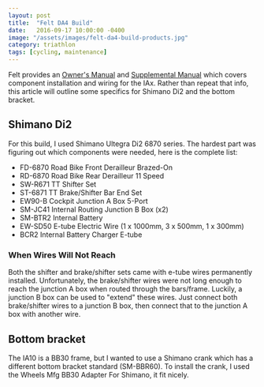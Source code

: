 ```yaml
---
layout: post
title:  "Felt DA4 Build"
date:   2016-09-17 10:00:00 -0400
image: "/assets/images/felt-da4-build-products.jpg"
category: triathlon
tags: [cycling, maintenance]
---
```

Felt provides an [Owner's Manual][1] and [Supplemental Manual][2] which covers
component installation and wiring for the IAx. Rather than repeat that info,
this article will outline some specifics for Shimano Di2 and the bottom bracket.

## Shimano Di2

For this build, I used Shimano Ultegra Di2 6870 series. The hardest part was
figuring out which components were needed, here is the complete list:

* FD-6870 Road Bike Front Derailleur Brazed-On
* RD-6870 Road Bike Rear Derailleur 11 Speed
* SW-R671 TT Shifter Set
* ST-6871 TT Brake/Shifter Bar End Set
* EW90-B Cockpit Junction A Box 5-Port
* SM-JC41 Internal Routing Junction B Box (x2)
* SM-BTR2 Internal Battery
* EW-SD50 E-tube Electric Wire (1 x 1000mm, 3 x 500mm, 1 x 300mm)
* BCR2 Internal Battery Charger E-tube

### When Wires Will Not Reach

Both the shifter and brake/shifter sets came with e-tube wires permanently
installed. Unfortunately, the brake/shifter wires were not long enough to reach
the junction A box when routed through the bars/frame. Luckily, a junction B
box can be used to "extend" these wires. Just connect both brake/shifter wires
to a junction B box, then connect that to the junction A box with another wire.

## Bottom bracket
The IA10 is a BB30 frame, but I wanted to use a Shimano crank which has a
different bottom bracket standard (SM-BBR60). To install the crank, I used the
Wheels Mfg BB30 Adapter For Shimano, it fit nicely.

[1]: http://www.feltbicycles.com/Resources/Manuals/2015_IA_Owners_Manual.pdf
[2]: http://www.feltbicycles.com/Resources/Manuals/IA_SupplmentalManual_102315.pdf
